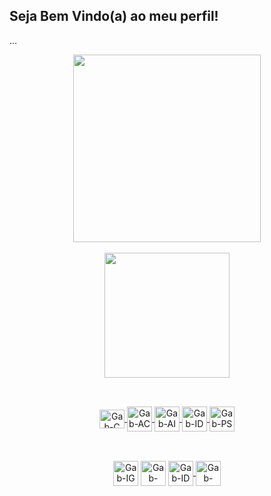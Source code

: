 ## Seja Bem Vindo(a) ao meu perfil!
<p>...</p>
<div align="center">
  <a href="https://github.com/gabdomin">
  <img height="300px" src="https://github-readme-stats.vercel.app/api?username=gabdomin&show_icons=true&theme=demo&include_all_commits=true&count_private=true"/>
  <div style="display: inline_block"><br> </div> 
  <img height="200px" src="https://github-readme-stats.vercel.app/api/top-langs/?username=gabdomin&layout=compact&langs_count=7&theme=demo"/>
</div>

##

<div style="display: inline_block"><br> </div>
<div align="center">
  <img align="center" alt="Gab-C"  height="30" width="40" src="https://cdn.jsdelivr.net/gh/devicons/devicon/icons/c/c-original.svg" target="_blank">
  <img align="center" alt="Gab-AC" height="40" width="40" src="https://img.icons8.com/color/48/000000/adobe-acrobat--v2.png" target="_blank">
  <img align="center" alt="Gab-AI" height="40" width="40" src="https://img.icons8.com/color/48/000000/adobe-illustrator--v2.png" target="_blank">
  <img align="center" alt="Gab-ID" height="40" width="40" src="https://img.icons8.com/color/48/000000/adobe-indesign--v2.png" target="_blank">
  <img align="center" alt="Gab-PS" height="40" width="40" src="https://img.icons8.com/color/48/000000/adobe-photoshop--v2.png" target="_blank">
 </div>
  
##

<div style="display: inline_block"><br> </div>
<div align="center"> 
  <a href="https://www.instagram.com/o_gabrieldom/" target="_blank"><img align="center" alt="Gab-IG" height="40" width="40" src="https://img.icons8.com/officel/80/000000/instagram-new.png" target="_blank"></a>
  <a href = "mailto:gabrielsildominguess@gmail.com"><img align="center" alt="Gab-GM" height="40" width="40" src="https://img.icons8.com/officel/80/000000/google-plus.png" target="_blank"></a>
  <a href="https://www.linkedin.com/in/gabriel-domingues-578363225/" target="_blank"><img align="center" alt="Gab-ID" height="40" width="40" src="https://img.icons8.com/officel/80/000000/linkedin.png" target="_blank">
  <a href="https://api.whatsapp.com/send?phone=5512996081296&text=Ol%C3%A1" target="_blank"><img align="center" alt="Gab-WS" height="40" width="40" src="https://img.icons8.com/officel/80/000000/whatsapp.png" target="_blank">
</div>
  

